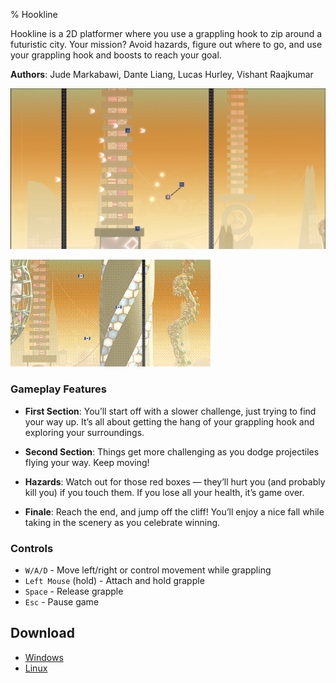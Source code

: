 % Hookline

Hookline is a 2D platformer where you use a grappling hook to zip around a futuristic city. Your mission? Avoid hazards, figure out where to go, and use your grappling hook and boosts to reach your goal.

**Authors**: Jude Markabawi, Dante Liang, Lucas Hurley, Vishant Raajkumar

![Gameplay Screenshot](screenshot.png)

![Gameplay GIF](gameplay.gif)

### Gameplay Features

- **First Section**: You’ll start off with a slower challenge, just trying to find your way up. It’s all about getting the hang of your grappling hook and exploring your surroundings.

- **Second Section**: Things get more challenging as you dodge projectiles flying your way. Keep moving!

- **Hazards**: Watch out for those red boxes — they’ll hurt you (and probably kill you) if you touch them. If you lose all your health, it’s game over.

- **Finale**: Reach the end, and jump off the cliff! You’ll enjoy a nice fall while taking in the scenery as you celebrate winning.

### Controls

- `W/A/D` - Move left/right or control movement while grappling  
- `Left Mouse` (hold) - Attach and hold grapple  
- `Space` - Release grapple  
- `Esc` - Pause game  

## Download
- [Windows](https://github.com/judemarkabawi/hookline/releases/download/v1.1/hookline-windows.zip)
- [Linux](https://github.com/judemarkabawi/hookline/releases/download/v1.1/hookline-linux.zip)